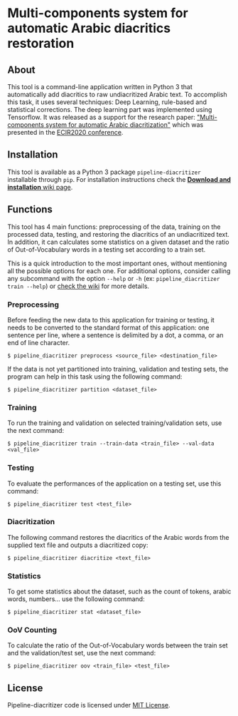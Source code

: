 # Multi-components system for automatic Arabic diacritics restoration

## About

This tool is a command-line application written in Python 3 that automatically add diacritics to
raw undiacritized Arabic text. To accomplish this task, it uses several techniques: Deep Learning, rule-based and
statistical corrections. The deep learning part was implemented using Tensorflow. It was released as a support for the
research paper:
["Multi-components system for automatic Arabic diacritization"](https://doi.org/10.1007/978-3-030-45439-5_23)
which was presented in the [ECIR2020 conference](https://ecir2020.org/program/).

## Installation

This tool is available as a Python 3 package `pipeline-diacritizer` installable through `pip`. For installation
instructions check the
[**Download and installation** wiki page](https://github.com/Hamza5/Pipeline-diacritizer/wiki/Download-and-installation).

## Functions

This tool has 4 main functions: preprocessing of the data, training on the processed data, testing, and
restoring the diacritics of an undiacritized text. In addition, it can calculates some statistics on a given dataset and
the ratio of Out-of-Vocabulary words in a testing set according to a train set.

This is a quick introduction to the most important ones, without mentioning all the possible options for each one. For
additional options, consider calling any subcommand with the option `--help` or `-h` (ex:
`pipeline_diacritizer train --help`) or [check the wiki](https://github.com/Hamza5/Pipeline-diacritizer/wiki)
for more details.

### Preprocessing

Before feeding the new data to this application for training or testing, it needs to be converted to the standard format
of this application: one sentence per line, where a sentence is delimited by a dot, a comma, or an end of line
character.

```
$ pipeline_diacritizer preprocess <source_file> <destination_file>
```

If the data is not yet partitioned into training, validation and testing sets, the program can help in this task using
the following command:

```
$ pipeline_diacritizer partition <dataset_file>
```

### Training

To run the training and validation on selected training/validation sets, use the next command:

```
$ pipeline_diacritizer train --train-data <train_file> --val-data <val_file>
```

### Testing

To evaluate the performances of the application on a testing set, use this command:

```
$ pipeline_diacritizer test <test_file>
```

### Diacritization

The following command restores the diacritics of the Arabic words from the supplied text file and outputs a diacritized
copy:

```
$ pipeline_diacritizer diacritize <text_file>
```

### Statistics

To get some statistics about the dataset, such as the count of tokens, arabic words, numbers... use the following
command:

```
$ pipeline_diacritizer stat <dataset_file>
```

### OoV Counting

To calculate the ratio of the Out-of-Vocabulary words between the train set and the validation/test set, use the next
command:

```
$ pipeline_diacritizer oov <train_file> <test_file>
```

## License

Pipeline-diacritizer code is licensed under
[MIT License](https://github.com/Hamza5/Pipeline-diacritizer/blob/master/LICENSE.txt).
